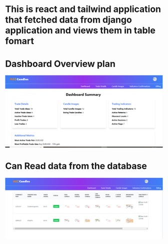 # This is react and tailwind application that fetched data from django application and views them in table fomart


# Dashboard Overview plan
![alt text](image.png)

# Can Read data from the database 
![alt text](image-1.png)